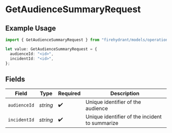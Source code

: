 # GetAudienceSummaryRequest

## Example Usage

```typescript
import { GetAudienceSummaryRequest } from "firehydrant/models/operations";

let value: GetAudienceSummaryRequest = {
  audienceId: "<id>",
  incidentId: "<id>",
};
```

## Fields

| Field                                          | Type                                           | Required                                       | Description                                    |
| ---------------------------------------------- | ---------------------------------------------- | ---------------------------------------------- | ---------------------------------------------- |
| `audienceId`                                   | *string*                                       | :heavy_check_mark:                             | Unique identifier of the audience              |
| `incidentId`                                   | *string*                                       | :heavy_check_mark:                             | Unique identifier of the incident to summarize |